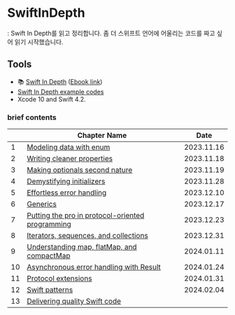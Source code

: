 # SwiftInDepth

: Swift In Depth를 읽고 정리합니다. 좀 더 스위프트 언어에 어울리는 코드를 짜고 싶어 읽기 시작했습니다.

## Tools

- :books: [Swift In Depth](https://www.manning.com/books/swift-in-depth) ([Ebook link](https://livebook.manning.com/book/swift-in-depth/about-this-book/14))
- [Swift In Depth example codes](https://github.com/tjeerdintveen/manning-swift-in-depth)
- Xcode 10 and Swift 4.2.

### brief contents

|      | Chapter Name                                                 | Date         |
| ---- | ------------------------------------------------------------ | ------------ |
| 1    | [Modeling data with enum](https://github.com/hongjunehuke/swift-in-depth/blob/master/Modeling-data-with-enums.md) | 2023.11.16 |
| 2    | [Writing cleaner properties](https://github.com/hongjunehuke/swift-in-depth/blob/master/Writing-cleaner-properties.md) | 2023.11.18 |
| 3    | [Making optionals second nature](Making-optionals-second-nature.md) | 2023.11.19 |
| 4    | [Demystifying initializers](https://github.com/hongjunehuke/swift-in-depth/blob/master/Demystifying-initializers.md) | 2023.11.28 |
| 5    | [Effortless error handling](Effortless-error-handling.md) | 2023.12.10 |
| 6    | [Generics](Generics.md) | 2023.12.17 |
| 7    | [Putting the pro in protocol-oriented programming](Putting-the-pro-in-protocol-oriented-programming.md) | 2023.12.23 |
| 8    | [Iterators, sequences, and collections](Iterators-sequences-and-collections.md) | 2023.12.31 |
| 9    | [Understanding map, flatMap, and compactMap](Understanding_map,flatMap,and_compactMap.md) | 2024.01.11 |
| 10   | [Asynchronous error handling with Result](Asynchronous_error_handling_with_Result.md) | 2024.01.24 |
| 11   | [Protocol extensions](Protocol_extensions.md) | 2024.01.31 |
| 12   | [Swift patterns](Swift_patterns.md) | 2024.02.04 |
| 13   | [Delivering quality Swift code]() |  |
